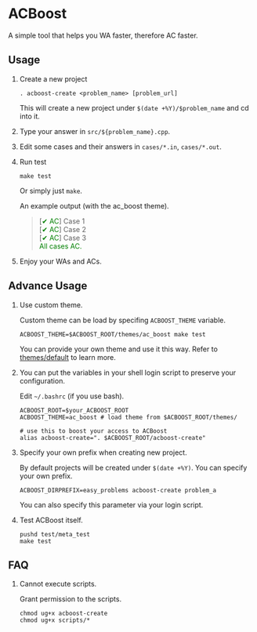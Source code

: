 
# ACBoost

A simple tool that helps you WA faster, therefore AC faster.

## Usage

1. Create a new project

    ```shell
    . acboost-create <problem_name> [problem_url]
    ```

    This will create a new project under `$(date +%Y)/$problem_name` and cd into it.

2. Type your answer in `src/${problem_name}.cpp`.

3. Edit some cases and their answers in `cases/*.in`, `cases/*.out`.

4. Run test

    ```shell
    make test
    ```

    Or simply just `make`.

    An example output (with the ac_boost theme).

    > [<span style="color:green">✔︎ AC</span>] Case 1  
    > [<span style="color:green">✔︎ AC</span>] Case 2  
    > [<span style="color:green">✔︎ AC</span>] Case 3  
    > <span style="color:green">All cases AC.</span>

5. Enjoy your WAs and ACs.

## Advance Usage

1. Use custom theme.

    Custom theme can be load by specifing `ACBOOST_THEME` variable.

    ```shell
    ACBOOST_THEME=$ACBOOST_ROOT/themes/ac_boost make test
    ```

    You can provide your own theme and use it this way. Refer to [themes/default](themes/default) to learn more.

2. You can put the variables in your shell login script to preserve your configuration.

    Edit `~/.bashrc` (if you use bash).

    ```shell
    ACBOOST_ROOT=$your_ACBOOST_ROOT
    ACBOOST_THEME=ac_boost # load theme from $ACBOOST_ROOT/themes/

    # use this to boost your access to ACBoost
    alias acboost-create=". $ACBOOST_ROOT/acboost-create"
    ```

3. Specify your own prefix when creating new project.

    By default projects will be created under `$(date +%Y)`. You can specify your own prefix.

    ```shell
    ACBOOST_DIRPREFIX=easy_problems acboost-create problem_a
    ```

    You can also specify this parameter via your login script.

4. Test ACBoost itself.

    ```shell
    pushd test/meta_test
    make test
    ```

## FAQ

1. Cannot execute scripts.

    Grant permission to the scripts.

    ```shell
    chmod ug+x acboost-create
    chmod ug+x scripts/*
    ```
